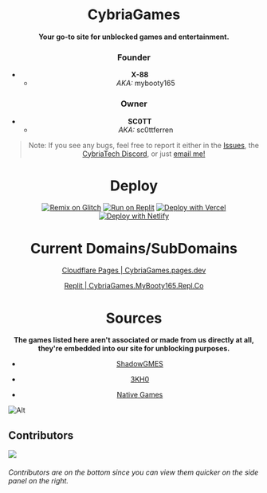 <center>
  
# CybriaGames
**Your go-to site for unblocked games and entertainment.**
### Founder
- **X-88**
  - *AKA:* mybooty165

### Owner
- **SC0TT**
  - *AKA:* sc0ttferren


> Note: If you see any bugs, feel free to report it either in the <a href="https://github.com/CybriaTech/CybriaGames/issues">Issues</a>, the <a href="https://bit.ly/cybriatech">CybriaTech Discord</a>, or just <a href="mailto:timmytamle569@gmail.com">email me!</a>

# Deploy

[![Remix on Glitch](https://binbashbanana.github.io/deploy-buttons/buttons/remade/glitch.svg)](https://glitch.com/edit/#!/import/github/CybriaTech/CybriaGames)
[![Run on Replit](https://binbashbanana.github.io/deploy-buttons/buttons/remade/replit.svg)](https://replit.com/github/CybriaTech/CybriaGames)
[![Deploy with Vercel](https://binbashbanana.github.io/deploy-buttons/buttons/remade/vercel.svg)](https://vercel.com/new/clone?repositoryurl=https://github.com/CybriaTech/CybriaGames)
[![Deploy with Netlify](https://binbashbanana.github.io/deploy-buttons/buttons/remade/netlify.svg)](https://app.netlify.com/start/deploy?repository=https://github.com/CybriaTech/CybriaGames)

# Current Domains/SubDomains

<a href="https://cybria-games.pages.dev/">Cloudflare Pages | CybriaGames.pages.dev</a>

<a href="https://cybriagames.mybooty165.repl.co/">Replit | CybriaGames.MyBooty165.Repl.Co</a>

# Sources
**The games listed here aren't associated or made from us directly at all, they're embedded into our site for unblocking purposes.**

- <a href="https://github.com/shadowgmes/shadowgmes.github.io">ShadowGMES</a>

- <a href="https://github.com/3kh0">3KH0</a>

- <a href="https://github.com/Parcoil/nativegames.net-v1">Native Games</a>
</center>

![Alt](https://repobeats.axiom.co/api/embed/26fd564a729fa8dbc12f1f258168e58ef59b437d.svg "Repobeats analytics image")

## Contributors

<img src="https://contrib.rocks/image?repo=CybriaTech/CybriaGames">

###### Contributors are on the bottom since you can view them quicker on the side panel on the right.

